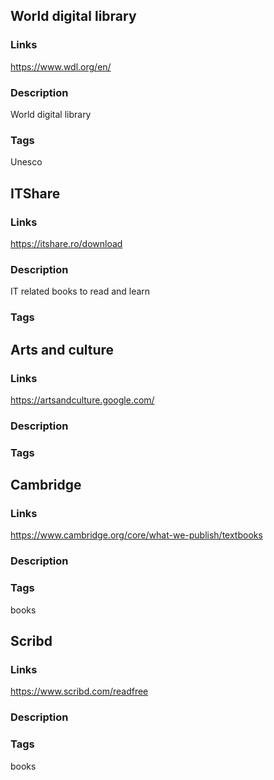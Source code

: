 ## World digital library

### Links
https://www.wdl.org/en/

### Description
World digital library

### Tags
Unesco

## ITShare

### Links
https://itshare.ro/download

### Description
IT related books to read and learn 

### Tags


## Arts and culture

### Links
https://artsandculture.google.com/

### Description

### Tags 

## Cambridge

### Links
https://www.cambridge.org/core/what-we-publish/textbooks

### Description

### Tags
books


## Scribd

### Links
https://www.scribd.com/readfree

### Description

### Tags
books
